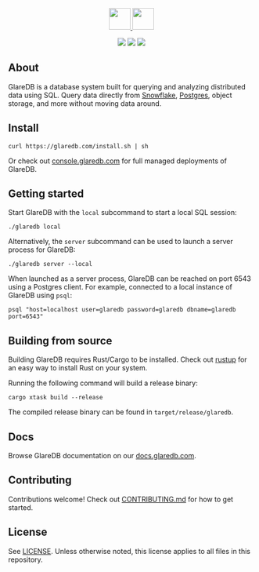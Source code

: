 <div align="center">
  <a href="https://glaredb.com#gh-light-mode-only">
    <img src="https://docs.glaredb.com/assets/logo.svg" height="44">
  </a>
  <a href="https://glaredb.com#gh-dark-mode-only">
    <img src="https://glaredb.com/logo.svg" height="44">
  </a>
</div>

<!-- Adds some spacing between logo and badges. -->
<p></p>

<div align="center">
<a href="https://docs.glaredb.com"><img src="https://img.shields.io/static/v1?label=docs&message=GlareDB%20Reference&color=55A39B&style=flat-square"></img></a>
<a href="https://github.com/GlareDB/glaredb/releases"><img src="https://img.shields.io/github/v/release/glaredb/glaredb?display_name=tag&style=flat-square"></img></a>
<a href="https://twitter.com/glaredb"><img src="https://img.shields.io/twitter/follow/glaredb?color=blue&logo=twitter&style=flat-square"></img></a>
</div>

## About

GlareDB is a database system built for querying and analyzing distributed data
using SQL. Query data directly from [Snowflake], [Postgres], object storage, and
more without moving data around.

## Install

```shell
curl https://glaredb.com/install.sh | sh
```

Or check out [console.glaredb.com](https://console.glaredb.com) for full managed deployments of GlareDB.

## Getting started

Start GlareDB with the `local` subcommand to start a local SQL session:

```shell
./glaredb local
```

Alternatively, the `server` subcommand can be used to launch a server process
for GlareDB:

```shell
./glaredb server --local
```

When launched as a server process, GlareDB can be reached on port 6543 using a
Postgres client. For example, connected to a local instance of GlareDB using
`psql`:

```shell
psql "host=localhost user=glaredb password=glaredb dbname=glaredb port=6543"
```

## Building from source

Building GlareDB requires Rust/Cargo to be installed. Check out [rustup](https://rustup.rs/) for
an easy way to install Rust on your system.

Running the following command will build a release binary:

```shell
cargo xtask build --release
```

The compiled release binary can be found in `target/release/glaredb`.

## Docs

Browse GlareDB documentation on our [docs.glaredb.com](https://docs.glaredb.com).

## Contributing

Contributions welcome! Check out [CONTRIBUTING.md](CONTRIBUTING.md) for how to get started.

## License

See [LICENSE](./LICENSE). Unless otherwise noted, this license applies to all files in
this repository.

[Snowflake]: https://docs.glaredb.com/docs/data-sources/supported/snowflake.html
[Postgres]: https://docs.glaredb.com/docs/data-sources/supported/postgres.html
[Supported data sources]: https://docs.glaredb.com/docs/data-sources/supported/
